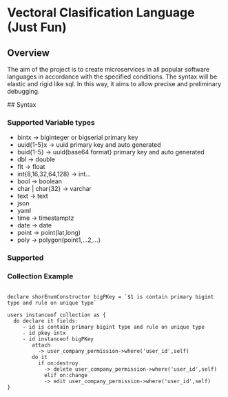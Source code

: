 # Vectoral Clasification Language (Just Fun)

## Overview

The aim of the project is to create microservices in all popular software languages in accordance with the specified conditions. The syntax will be elastic and rigid like sql. In this way, it aims to allow precise and preliminary debugging.


## Syntax

### Supported Variable types
- bintx -> biginteger or bigserial primary key
- uuid{1-5}x -> uuid primary key and auto generated
- buid{1-5} -> uuid(base64 format} primary key and auto generated
- dbl -> double
- flt -> float
- int{8,16,32,64,128} -> int...
- bool -> boolean
- char | char{32} -> varchar
- text -> text
- json
- yaml
- time -> timestamptz
- date -> date
- point -> point(lat,long)
- poly -> polygon(point1,...2,...)

### Supported 

### Collection Example

```vcl

declare shorEnumConstructor bigPKey = `$1 is contain primary bigint type and rule on unique type`

users instanceof collection as {
  do declare it fields:
     - id is contain primary bigint type and rule on unique type
     - id pkey intx
     - id instanceof bigPKey
        attach
          -> user_company_permission->where('user_id',self)
        do it
          if on:destroy
            -> delete user_company_permission->where('user_id',self) 
            elif on:change
            -> edit user_company_permission->where('user_id',self)
}

```
